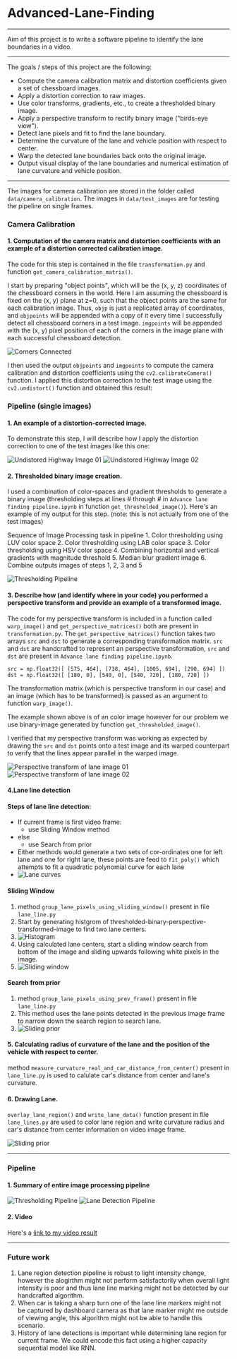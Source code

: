 # Advanced-Lane-Finding

---

Aim of this project is to write a software pipeline to identify the lane boundaries in a video.

---

The goals / steps of this project are the following:

* Compute the camera calibration matrix and distortion coefficients given a set of chessboard images.
* Apply a distortion correction to raw images.
* Use color transforms, gradients, etc., to create a thresholded binary image.
* Apply a perspective transform to rectify binary image ("birds-eye view").
* Detect lane pixels and fit to find the lane boundary.
* Determine the curvature of the lane and vehicle position with respect to center.
* Warp the detected lane boundaries back onto the original image.
* Output visual display of the lane boundaries and numerical estimation of lane curvature and vehicle position.

---

The images for camera calibration are stored in the folder called `data/camera_calibration`.  The images in `data/test_images` are for testing the pipeline on single frames.

### Camera Calibration

#### 1. Computation of the camera matrix and distortion coefficients with an example of a distortion corrected calibration image.

The code for this step is contained in the file `transformation.py` and function `get_camera_calibration_matrix()`.  

I start by preparing "object points", which will be the (x, y, z) coordinates of the chessboard corners in the world. Here I am assuming the chessboard is fixed on the (x, y) plane at z=0, such that the object points are the same for each calibration image.  Thus, `objp` is just a replicated array of coordinates, and `objpoints` will be appended with a copy of it every time I successfully detect all chessboard corners in a test image.  `imgpoints` will be appended with the (x, y) pixel position of each of the corners in the image plane with each successful chessboard detection.  

![Corners Connected](./examples/chessboard.jpg)

I then used the output `objpoints` and `imgpoints` to compute the camera calibration and distortion coefficients using the `cv2.calibrateCamera()` function.  I applied this distortion correction to the test image using the `cv2.undistort()` function and obtained this result: 

### Pipeline (single images)

#### 1. An example of a distortion-corrected image.

To demonstrate this step, I will describe how I apply the distortion correction to one of the test images like this one:

![Undistored Highway Image 01](./examples/undistort_output_01.png)
![Undistored Highway Image 02](./examples/undistort_output_02.png)

#### 2. Thresholded binary image creation.

I used a combination of color-spaces and gradient thresholds to generate a binary image (thresholding steps at lines # through # in `Advance lane finding pipeline.ipynb` in function `get_thresholded_image()`).  Here's an example of my output for this step.  (note: this is not actually from one of the test images)

Sequence of Image Processing task in pipeline
    1. Color thresholding using LUV color space
    2. Color thresholding using LAB color space
    3. Color thresholding using HSV color space
    4. Combining horizontal and vertical gradients with magnitude threshold
    5. Median blur gradient image
    6. Combine outputs images of steps 1, 2, 3 and 5 

![Thresholding Pipeline](./examples/thresholding-pipeline.png)

#### 3. Describe how (and identify where in your code) you performed a perspective transform and provide an example of a transformed image.

The code for my perspective transform is included in a function called `warp_image()` and `get_perspective_matrices()` both are present in `transformation.py`. The `get_perspective_matrices()` function takes two arrays `src` and `dst` to generate a corresponding transformation matrix. `src` and `dst` are handcrafted to represent an perspective transformation, `src` and `dst` are present in `Advance lane finding pipeline.ipynb`.

```
src = np.float32([ [575, 464], [738, 464], [1005, 694], [290, 694] ])
dst = np.float32([ [180, 0], [540, 0], [540, 720], [180, 720] ])
```

The transformation matrix (which is perspective transform in our case) and an image (which has to be transformed) is passed as an argument to function `warp_image()`.

The example shown above is of an color image however for our problem we use binary-image generated by function `get_thresholded_image()`.  

I verified that my perspective transform was working as expected by drawing the `src` and `dst` points onto a test image and its warped counterpart to verify that the lines appear parallel in the warped image.

![Perspective transform of lane image 01](./examples/warped_lane_image_01.png)
![Perspective transform of lane image 02](./examples/warped_lane_image_02.png)

#### 4.Lane line detection

#### Steps of lane line detection:

* If current frame is first video frame:
  + use Sliding Window method
* else
  + use Search from prior
* Either methods would generate a two sets of cor-ordinates one for left lane and one for right lane, these points are feed to `fit_poly()` which attempts to fit a quadratic polynomial curve for each lane 
* ![Lane curves](./examples/color_fit_lines.jpg)

#### Sliding Window
  1. method `group_lane_pixels_using_sliding_window()` present in file `lane_line.py`
  2. Start by generating histgrom of thresholded-binary-perspective-transformed-image to find two lane centers.
  3. ![Histogram](./examples/histogram.png)
  4. Using calculated lane centers, start a sliding window search from bottom of the image and sliding upwards following white pixels in the image.
  5. ![Sliding window](./examples/sliding-window.png)

#### Search from prior
  1. method `group_lane_pixels_using_prev_frame()` present in file `lane_line.py`
  2. This method uses the lane points detected in the  previous image frame to narrow down the search region to search lane.
  3. ![Sliding prior](./examples/saving-prior.png)

#### 5. Calculating radius of curvature of the lane and the position of the vehicle with respect to center.

method `measure_curvature_real_and_car_distance_from_center()` present in `lane_line.py` is used to calulate car's distance from center and lane's curvature. 

#### 6. Drawing Lane.

`overlay_lane_region()` and `write_lane_data()` function present in file `lane_lines.py` are used to color lane region and write curvature radius and car's distance from center information on video image frame.

![Sliding prior](./examples/example_output.jpg)

---

### Pipeline

#### 1. Summary of entire image processing pipeline
![Thresholding Pipeline](./examples/thresholding-pipeline.png)
![Lane Detection Pipeline](./examples/lane-pipeline.png)

#### 2. Video
Here's a [link to my video result](./output/output_videos/project_video.mp4)

---

### Future work

01. Lane region detection pipeline is robust to light intensity change, however the alogirthm might not perform satisfactorily when overall light intensity is poor and thus lane line marking might not be detected by our handcrafted algorithm.  
02. When car is taking a sharp turn one of the lane line markers might not be captured by dashboard camera as that lane marker might me outside of viewing angle, this algorithm might not be able to handle this scenario.
03. History of lane detections is important while determining lane region for current frame. We could encode this fact using a higher capacity sequential model like RNN.
